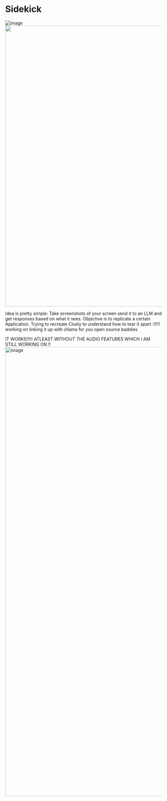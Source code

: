 # Sidekick
![image]()
<img width="900"  src="https://github.com/user-attachments/assets/19d62006-ed38-46c1-8519-38cfb554110c" />

Idea is pretty simple: Take screenshots of your screen send it to an LLM and get responses based on what it sees. Objective is to replicate a certain Application. Trying to recreate Cluely to understand how to tear it apart :!!!!!
working on linking it up with ollama for you open source baddies

IT WORKS!!!!! ATLEAST WITHOUT THE AUDIO FEATURES WHICH I AM STILL WORKING ON !!
<img width="1440" alt="image" src="https://github.com/user-attachments/assets/e16b2b25-3b7f-41d8-bed1-d2537d08e2f2" />

